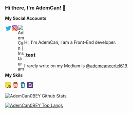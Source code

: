 ### Hi there, I'm [AdemCan!](https://tr.ademcan.cf) 👋

**My Social Accounts**

<a href="https://twitter.com/Can0Bey">
  <img align="left" alt="AdemCan | Twitter" width="21px" src="https://raw.githubusercontent.com/AdemCan0BEY/AdemCan0BEY/master/assets/twitter.svg" />
</a>

<a href="https://www.instagram.com/ademcancertel_/">
  <img align="left" alt="AdemCan | İnstagram" width="21px" src="image/instagram.png" />
</a>

<a href="https://dev.to/ademcan/">
  <img align="left" alt="AdemCan | İnstagram" width="21px" src="https://gist.github.com/benhalpern/eff81b17359acafd17849146549b9291" />
</a>

<br />
<br />

Hi, I'm AdemCan, I am a Front-End developer.

### .text
I rarely write on my Medium is [@ademcancertel619](https://medium.com/@ademcancertel619).<br>

**My Skils**  

<code><img height="20" src="https://raw.githubusercontent.com/github/explore/80688e429a7d4ef2fca1e82350fe8e3517d3494d/topics/javascript/javascript.png"></code>
<code><img height="20" src="https://raw.githubusercontent.com/github/explore/80688e429a7d4ef2fca1e82350fe8e3517d3494d/topics/html/html.png"></code>
<code><img height="20" src="https://raw.githubusercontent.com/github/explore/80688e429a7d4ef2fca1e82350fe8e3517d3494d/topics/css/css.png"></code> 
<code><img height="20" src="image/bootstrap.png"></code> 


![AdemCan0BEY Github Stats](https://github-readme-stats.vercel.app/api?username=AdemCan0BEY&show_icons=true&title_color=fff&icon_color=79ff97&text_color=9f9f9f&bg_color=151515)

[![AdemCan0BEY Top Langs](https://github-readme-stats.vercel.app/api/top-langs/?username=AdemCan0BEY)](http://tr.ademcan.cf/)

